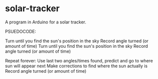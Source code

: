 solar-tracker
=============

A program in Arduino for a solar tracker.

PSUEDOCODE:

Turn until you find the sun's position in the sky
Record angle turned (or amount of time)
Turn until you find the sun's position in the sky
Record angle turned (or amount of time)

Repeat forever:
Use last two angles/times found, predict and go to where sun will appear next
Make corrections to find where the sun actually is
Record angle turned (or amount of time)
